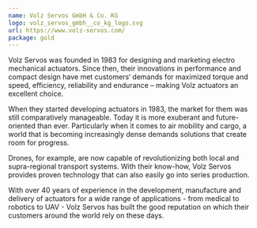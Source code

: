 ```yaml
---
name: Volz Servos GmbH & Co. KG
logo: volz_servos_gmbh__co_kg_logo.svg
url: https://www.volz-servos.com/
package: gold
---
```

Volz Servos was founded in 1983 for designing and marketing electro mechanical actuators. Since then, their innovations in performance and compact design have met customers‘ demands for maximized torque and speed, efficiency, reliability and endurance – making Volz actuators an excellent choice. 

When they started developing actuators in 1983, the market for them was still comparatively manageable. Today it is more exuberant and future-oriented than ever. Particularly when it comes to air mobility and cargo, a world that is becoming increasingly dense demands solutions that create room for progress.

Drones, for example, are now capable of revolutionizing both local and supra-regional transport systems. With their know-how, Volz Servos provides proven technology that can also easily go into series production.

With over 40 years of experience in the development, manufacture and delivery of actuators for a wide range of applications - from medical to robotics to UAV - Volz Servos has built the good reputation on which their customers around the world rely on these days.
